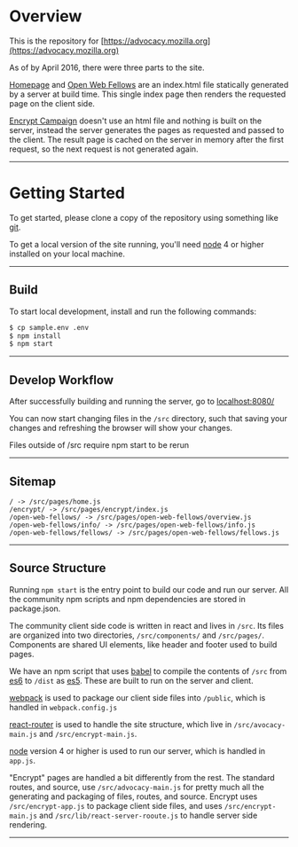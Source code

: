 # Overview

This is the repository for [https://advocacy.mozilla.org](https://advocacy.mozilla.org)

As of by April 2016, there were three parts to the site.

[Homepage](https://advocacy.mozilla.org) and [Open Web Fellows](https://advocacy.mozilla.org/open-web-fellows/) are an index.html file statically generated by a server at build time. This single index page then renders the requested page on the client side.

[Encrypt Campaign](https://advocacy.mozilla.org/encrypt/) doesn't use an html file and nothing is built on the server, instead the server generates the pages as requested and passed to the client. The result page is cached on the server in memory after the first request, so the next request is not generated again.

---

# Getting Started

To get started, please clone a copy of the repository using something like [git](http://git-scm.com/).

To get a local version of the site running, you'll need [node](http://nodejs.org/) 4 or higher installed on your local machine.

---

## Build

To start local development, install and run the following commands:

``` bash
$ cp sample.env .env
$ npm install
$ npm start
```

---

## Develop Workflow

After successfully building and running the server, go to [localhost:8080/](http://localhost:8080/)

You can now start changing files in the `/src` directory, such that saving your changes and refreshing the browser will show your changes.

Files outside of /src require npm start to be rerun

---

## Sitemap

```
/ -> /src/pages/home.js
/encrypt/ -> /src/pages/encrypt/index.js
/open-web-fellows/ -> /src/pages/open-web-fellows/overview.js
/open-web-fellows/info/ -> /src/pages/open-web-fellows/info.js
/open-web-fellows/fellows/ -> /src/pages/open-web-fellows/fellows.js
```

---

## Source Structure

Running `npm start` is the entry point to build our code and run our server. All the community npm scripts and npm dependencies are stored in package.json.

The community client side code is written in react and lives in `/src`. Its files are organized into two directories, `/src/components/` and `/src/pages/`. Components are shared UI elements, like header and footer used to build pages.

We have an npm script that uses [babel](https://babeljs.io/) to compile the contents of `/src` from [es6](https://en.wikipedia.org/wiki/ECMAScript#6th_Edition) to `/dist` as [es5](https://en.wikipedia.org/wiki/ECMAScript#5th_Edition). These are built to run on the server and client.

[webpack](https://webpack.github.io/) is used to package our client side files into `/public`, which is handled in `webpack.config.js`

[react-router](https://github.com/reactjs/react-router) is used to handle the site structure, which live in `/src/avocacy-main.js` and `/src/encrypt-main.js`.

[node](http://nodejs.org/) version 4 or higher is used to run our server, which is handled in `app.js`.

"Encrypt" pages are handled a bit differently from the rest. The standard routes, and source, use `/src/advocacy-main.js` for pretty much all the generating and packaging of files, routes, and source. Encrypt uses `/src/encrypt-app.js` to package client side files, and uses `/src/encrypt-main.js` and `/src/lib/react-server-rooute.js` to handle server side rendering.


---
